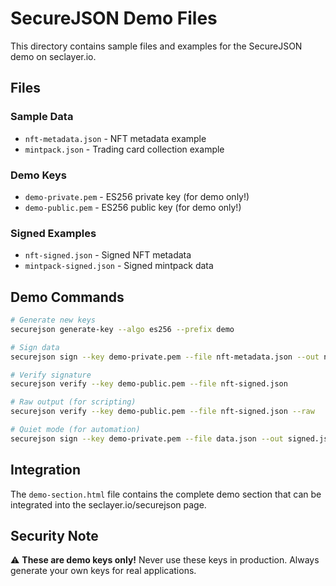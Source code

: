 # SecureJSON Demo Files

This directory contains sample files and examples for the SecureJSON demo on seclayer.io.

## Files

### Sample Data
- `nft-metadata.json` - NFT metadata example
- `mintpack.json` - Trading card collection example

### Demo Keys
- `demo-private.pem` - ES256 private key (for demo only!)
- `demo-public.pem` - ES256 public key (for demo only!)

### Signed Examples
- `nft-signed.json` - Signed NFT metadata
- `mintpack-signed.json` - Signed mintpack data

## Demo Commands

```bash
# Generate new keys
securejson generate-key --algo es256 --prefix demo

# Sign data
securejson sign --key demo-private.pem --file nft-metadata.json --out nft-signed.json --algo es256

# Verify signature
securejson verify --key demo-public.pem --file nft-signed.json

# Raw output (for scripting)
securejson verify --key demo-public.pem --file nft-signed.json --raw

# Quiet mode (for automation)
securejson sign --key demo-private.pem --file data.json --out signed.json --quiet
```

## Integration

The `demo-section.html` file contains the complete demo section that can be integrated into the seclayer.io/securejson page.

## Security Note

⚠️ **These are demo keys only!** Never use these keys in production. Always generate your own keys for real applications.

